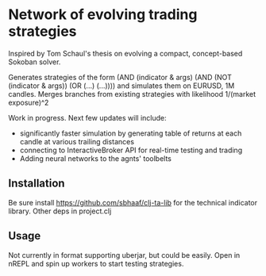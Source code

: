 # Network of evolving trading strategies 

Inspired by Tom Schaul's thesis on evolving a compact, concept-based Sokoban solver. 

Generates strategies of the form (AND (indicator & args) (AND (NOT (indicator & args)) (OR (...) (...)))) and simulates them on EURUSD, 1M candles. Merges branches from existing strategies with likelihood 1/(market exposure)^2

Work in progress. Next few updates will include:
* significantly faster simulation by generating table of returns at each candle at various trailing distances
* connecting to InteractiveBroker API for real-time testing and trading
* Adding neural networks to the agnts' toolbelts

## Installation

Be sure install https://github.com/sbhaaf/clj-ta-lib for the technical indicator library. Other deps in project.clj

## Usage

Not currently in format supporting uberjar, but could be easily. 
Open in nREPL and spin up workers to start testing strategies.
